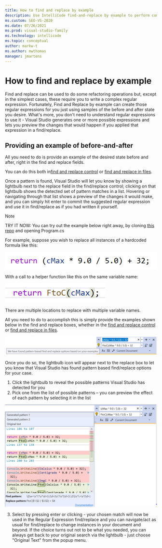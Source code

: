 ```yaml
---
title: How to find and replace by example
description: Use IntelliCode find-and-replace by example to perform complex find/replaces without needing to author your own regular expressions.
ms.custom: SEO-VS-2020
ms.date: 07/26/2021
ms.prod: visual-studio-family
ms.technology: intellicode
ms.topic: conceptual
author: markw-t
ms.author: mwthomas
manager: jmartens
---
```


# How to find and replace by example

Find and replace can be used to do some refactoring operations but, except in the simplest cases, these require you to write a complex regular expression.  Fortunately, Find and Replace by example can create those regular expressions for you just using samples of the before and after state you desire. What's more, you don't need to understand regular expressions to use it - Visual Studio generates one or more possible expressions and lets you preview the changes that would happen if you applied that expression in a find/replace.

## Providing an example of before-and-after
All you need to do is provide an example of the desired state before and after, right in the find and replace fields. 

You can do this both in[find and replace control](/visualstudio/ide/finding-and-replacing-text?#find-and-replace-control) or [find and replace in files](/visualstudio/ide/finding-and-replacing-text?#find-in-files-and-replace-in-files).

Once a pattern is found, Visual Studio will let you know by showing a lightbulb next to the replace field in the find/replace control; clicking on that lightbulb shows the detected set of pattern matches in a list. Hovering or navigating through that list shows a preview of the changes it would make, and you can simply hit enter to commit the suggested regular expression and use it in find/replace as if you had written it yourself.

>[!NOTE] 
>TRY IT NOW: 
>You can try out the example below right away, by cloning [this repo](https://github.com/markw-t/NewFtoC) and opening Program.cs

For example, suppose you wish to replace all instances of a hardcoded formula like this:

![Find replace by example code before](../media/intellicode-frbe-before-code.png)

With a call to a helper function like this on the same variable name:

![Find replace by example code after](../media/intellicode-frbe-after-code.png)

There are multiple locations to replace with multiple variable names.

All you need to do to accomplish this is simply provide the examples shown below in the find and replace boxes, whether in the [find and replace control](/visualstudio/ide/finding-and-replacing-text?#find-and-replace-control) or  [find and replace in files](/visualstudio/ide/finding-and-replacing-text?#find-in-files-and-replace-in-files).

![Find replace by example find box and replace control populated and suggestions found](../media/intellicode-frbe-suggestions-found.png)

Once you do so, the lightbulb icon will appear next to the replace box to let you know that Visual Studio has found pattern based find/replace options for your case. 
1.	Click the lightbulb to reveal the possible patterns Visual Studio has detected for you
2.	Pick one from the list of possible patterns – you can preview the effect of each pattern by selecting it in the list

![Find replace by example list of suggestions found](../media/intellicode-frbe-suggestions-list.png)

3.	Select by pressing enter or clicking - your chosen match will now be used in the Regular Expression find/replace and you can navigate/act as usual for find/replace to change instances in your document and beyond. If the choice turns out not to be what you needed, you can always get back to your original search via the lightbulb - just choose "Original Text" from the popup menu.
